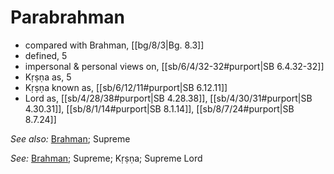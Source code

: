 # Parabrahman

* compared with Brahman, [[bg/8/3|Bg. 8.3]]
* defined, 5
* impersonal & personal views on, [[sb/6/4/32-32#purport|SB 6.4.32-32]]
* Kṛṣṇa as, 5
* Kṛṣṇa known as, [[sb/6/12/11#purport|SB 6.12.11]]
* Lord as, [[sb/4/28/38#purport|SB 4.28.38]], [[sb/4/30/31#purport|SB 4.30.31]], [[sb/8/1/14#purport|SB 8.1.14]], [[sb/8/7/24#purport|SB 8.7.24]]

*See also:* [Brahman](entries/brahman.md); Supreme

*See:* [Brahman](entries/brahman.md); Supreme; Kṛṣṇa; Supreme Lord
